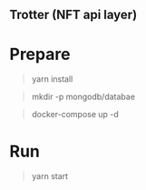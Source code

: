 ## Trotter (NFT api layer)

# Prepare

> yarn install

> mkdir -p mongodb/databae

> docker-compose up -d

# Run

> yarn start
